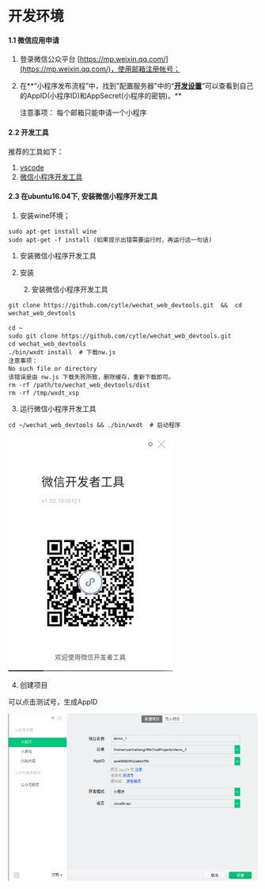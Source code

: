 # 开发环境

#### 1.1 微信应用申请

1. 登录微信公众平台 [https://mp.weixin.qq.com/](https://mp.weixin.qq.com/)，使用邮箱注册帐号；
2. 在**“小程序发布流程”中，找到"配置服务器"中的“**[**开发设置**](https://mp.weixin.qq.com/wxamp/devprofile/get_profile?token=347556195&lang=zh_CN)**”可以查看到自己的AppID\(小程序ID\)和AppSecret\(小程序的密钥\)。**

     注意事项： 每个邮箱只能申请一个小程序

#### 2.2 开发工具

推荐的工具如下：

1. [vscode](https://code.visualstudio.com/Download)
2. [微信小程序开发工具](https://developers.weixin.qq.com/miniprogram/dev/devtools/download.html)

#### 2.3 在ubuntu16.04下, 安装微信小程序开发工具

1. 安装wine环境；

```text
sudo apt-get install wine
sudo apt-get -f install (如果提示出错需要运行时，再运行这一句话)
```

1. 安装微信小程序开发工具
2. 安装

    2. 安装微信小程序开发工具

```text
git clone https://github.com/cytle/wechat_web_devtools.git  &&  cd wechat_web_devtools
```

```text
cd ~
sudo git clone https://github.com/cytle/wechat_web_devtools.git
cd wechat_web_devtools
./bin/wxdt install  # 下载nw.js
注意事项：
No such file or directory
该错误是由 nw.js 下载失败所致，删除缓存，重新下载即可。
rm -rf /path/to/wechat_web_devtools/dist
rm -rf /tmp/wxdt_xsp
```

3. 运行微信小程序开发工具

```text
cd ~/wechat_web_devtools && ./bin/wxdt  # 启动程序
```

![](.gitbook/assets/image%20%281%29.png)

4. 创建项目

可以点击测试号，生成AppID

![](.gitbook/assets/image%20%282%29.png)

